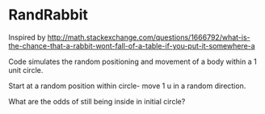 # RandRabbit
Inspired by http://math.stackexchange.com/questions/1666792/what-is-the-chance-that-a-rabbit-wont-fall-of-a-table-if-you-put-it-somewhere-a

Code simulates the random positioning and movement of a body within a 1 unit circle.

Start at a random position within circle- move 1 u in a random direction.

What are the odds of still being inside in initial circle? 
